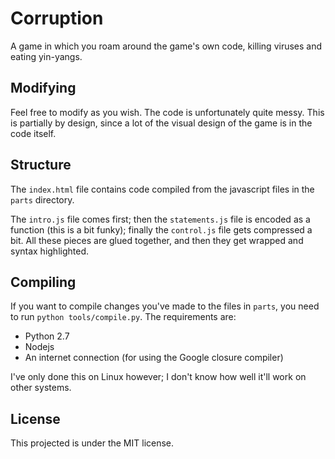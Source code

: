 Corruption
==========

A game in which you roam around the game's own code, killing viruses and eating 
yin-yangs.


Modifying
---------

Feel free to modify as you wish. The code is unfortunately quite messy. This is
partially by design, since a lot of the visual design of the game is in the code
itself.


Structure
---------

The `index.html` file contains code compiled from the javascript files in the 
`parts` directory. 

The `intro.js` file comes first; then the `statements.js`  file is encoded as a
function (this is a bit funky); finally the `control.js` file gets compressed a
bit. All these pieces are glued together, and then they get wrapped and syntax
highlighted.


Compiling
---------

If you want to compile changes you've made to the files in `parts`, you need to
run `python tools/compile.py`. The requirements are:
- Python 2.7
- Nodejs
- An internet connection (for using the Google closure compiler)

I've only done this on Linux however; I don't know how well it'll work on other
systems.


License
-------
This projected is under the MIT license.
